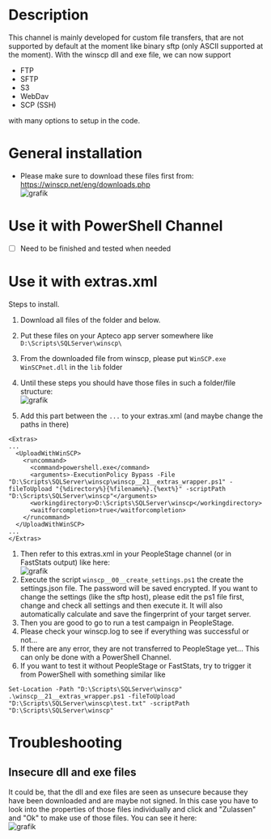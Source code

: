 
# Description 

This channel is mainly developed for custom file transfers, that are not supported by default at the moment like binary sftp (only ASCII supported at the moment).
With the winscp dll and exe file, we can now support

* FTP
* SFTP
* S3
* WebDav
* SCP (SSH)

with many options to setup in the code.

# General installation

* Please make sure to download these files first from: https://winscp.net/eng/downloads.php <br/>![grafik](https://user-images.githubusercontent.com/14135678/87830261-f8936600-c880-11ea-8162-5288f061ad1b.png)


# Use it with PowerShell Channel

- [ ] Need to be finished and tested when needed

# Use it with extras.xml

Steps to install.

1. Download all files of the folder and below.
1. Put these files on your Apteco app server somewhere like `D:\Scripts\SQLServer\winscp\`
1. From the downloaded file from winscp, please put `WinSCP.exe` `WinSCPnet.dll` in the `lib` folder
1. Until these steps you should have those files in such a folder/file structure:<br/>![grafik](https://user-images.githubusercontent.com/14135678/87948442-3916fd80-ca94-11ea-9d1c-c5472655b46b.png)

1. Add this part between the `...` to your extras.xml (and maybe change the paths in there)

```
<Extras>
...
  <UploadWithWinSCP>
    <runcommand>
      <command>powershell.exe</command>
      <arguments>-ExecutionPolicy Bypass -File "D:\Scripts\SQLServer\winscp\winscp__21__extras_wrapper.ps1" -fileToUpload "{%directory%}{%filename%}.{%ext%}" -scriptPath "D:\Scripts\SQLServer\winscp"</arguments>
      <workingdirectory>D:\Scripts\SQLServer\winscp</workingdirectory>
      <waitforcompletion>true</waitforcompletion>
    </runcommand>
  </UploadWithWinSCP>
...
</Extras>
```

1. Then refer to this extras.xml in your PeopleStage channel (or in FastStats output) like here:<br/>![grafik](https://user-images.githubusercontent.com/14135678/87829752-ee249c80-c87f-11ea-9c89-f7d248ec253d.png)
1. Execute the script `winscp__00__create_settings.ps1` the create the settings.json file. The password will be saved encrypted. If you want to change the settings (like the sftp host), please edit the ps1 file first, change and check all settings and then execute it. It will also automatically calculate and save the fingerprint of your target server.
1. Then you are good to go to run a test campaign in PeopleStage.
1. Please check your winscp.log to see if everything was successful or not...
1. If there are any error, they are not transferred to PeopleStage yet... This can only be done with a PowerShell Channel.
1. If you want to test it without PeopleStage or FastStats, try to trigger it from PowerShell with something similar like

```
Set-Location -Path "D:\Scripts\SQLServer\winscp"
.\winscp__21__extras_wrapper.ps1 -fileToUpload "D:\Scripts\SQLServer\winscp\test.txt" -scriptPath "D:\Scripts\SQLServer\winscp"
```

# Troubleshooting

## Insecure dll and exe files

It could be, that the dll and exe files are seen as unsecure because they have been downloaded and are maybe not signed. In this case you have to look into the properties of those files individually and click and "Zulassen" and "Ok" to make use of those files. You can see it here:
<br/>
![grafik](https://user-images.githubusercontent.com/14135678/87811841-8c543a80-c85f-11ea-826a-b403e9582e93.png)
